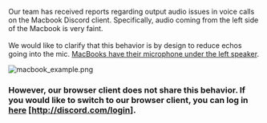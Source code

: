 <p>Our team has received reports regarding output audio issues in voice calls on the Macbook Discord client. Specifically, audio coming from the left side of the Macbook is very faint. <br><br>We would like to clarify that this behavior is by design to reduce echos going into the mic. <a href="https://support.apple.com/guide/macbook-air/take-a-tour-apd7e765329d/mac" target="_blank" rel="noopener">MacBooks have their microphone under the left speaker</a>. </p>
<p class="wysiwyg-text-align-center"><img src="https://support.discord.com/hc/article_attachments/360060932072/macbook_example.png" alt="macbook_example.png"></p>
<h3 class="wysiwyg-text-align-left">However, our browser client does not share this behavior. If you would like to switch to our browser client, you can log in <a href="http://discord.com/login" target="_blank" rel="noopener">here</a> [<a href="http://discord.com/login">http://discord.com/login</a>]. </h3>
<p> </p>